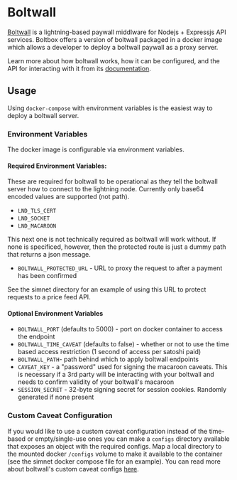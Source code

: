 # Boltwall

[Boltwall](https://github.com/Tierion/boltwall) is a lightning-based paywall middlware for
Nodejs + Expressjs API services. Boltbox offers a version of boltwall packaged in a docker image
which allows a developer to deploy a boltwall paywall as a proxy server.

Learn more about how boltwall works, how it can be configured, and the API for interacting with it
from its [documentation](https://github.com/Tierion/boltwall).

## Usage

Using `docker-compose` with environment variables is the easiest way to deploy a boltwall server.

### Environment Variables

The docker image is configurable via environment variables.

#### Required Environment Variables:

These are required for boltwall to be operational as they tell the boltwall server
how to connect to the lightning node. Currently only base64 encoded values are supported (not path).

- `LND_TLS_CERT`
- `LND_SOCKET`
- `LND_MACAROON`

This next one is not technically required as boltwall will work without. If none is specificed, however,
then the protected route is just a dummy path that returns a json message.

- `BOLTWALL_PROTECTED_URL` - URL to proxy the request to after a payment has been confirmed

See the simnet directory for an example of using this URL to protect requests to a price feed API.

#### Optional Environment Variables

- `BOLTWALL_PORT` (defaults to 5000) - port on docker container to access the endpoint
- `BOLTWALL_TIME_CAVEAT` (defaults to false) - whether or not to use the time based access restriction
  (1 second of access per satoshi paid)
- `BOLTWALL_PATH`- path behind which to apply boltwall endpoints
- `CAVEAT_KEY` - a "password" used for signing the macaroon caveats. This is necessary if a 3rd party will be
  interacting with your boltwall and needs to confirm validity of your boltwall's macaroon
- `SESSION_SECRET` - 32-byte signing secret for session cookies. Randomly generated if none present

### Custom Caveat Configuration

If you would like to use a custom caveat configuration instead of the time-based or empty/single-use ones
you can make a `configs` directory available that exposes an object with the required configs. Map a local directory
to the mounted docker `/configs` volume to make it available to the container (see the simnet docker compose file
for an example). You can read more about boltwall's custom caveat configs [here](https://github.com/Tierion/boltwall#custom-configs).
